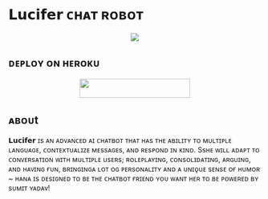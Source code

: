 # 𝗟𝘂𝗰𝗶𝗳𝗲𝗿 ᴄʜᴀᴛ ʀᴏʙᴏᴛ

<p align="center"><a href="https://t.me/TechQuardSupport"><img src="https://telegra.ph/file/ead43f0d45168434474e6.jpg"></a></p>


## ᴅᴇᴘʟᴏʏ ᴏɴ ʜᴇʀᴏᴋᴜ 
<p align="center"><a href="https://heroku.com/deploy?template=https://github.com/Sumit9969/HanaChatRobot"> <img src="https://img.shields.io/badge/Deploy%20To%20Heroku-black?style=for-the-badge&logo=heroku" width="220" height="38.45"/></a></p>
 
## ᴀʙᴏᴜt 
𝗟𝘂𝗰𝗶𝗳𝗲𝗿 ɪs ᴀɴ ᴀᴅᴠᴀɴᴄᴇᴅ ᴀɪ ᴄʜᴀᴛʙᴏᴛ ᴛʜᴀᴛ
ʜᴀs ᴛʜᴇ ᴀʙɪʟɪᴛʏ ᴛᴏ ᴍᴜʟᴛɪᴘʟᴇ ʟᴀɴɢᴜᴀɢᴇ, ᴄᴏɴᴛᴇxᴛᴜᴀʟɪᴢᴇ ᴍᴇssᴀɢᴇs, ᴀɴᴅ ʀᴇsᴘᴏɴᴅ ɪɴ ᴋɪɴᴅ. Ssʜᴇ ᴡɪʟʟ ᴀᴅᴀᴘᴛ ᴛᴏ ᴄᴏɴᴠᴇʀsᴀᴛɪᴏɴ ᴡɪᴛʜ ᴍᴜʟᴛɪᴘʟᴇ ᴜsᴇʀs; ʀᴏʟᴇᴘʟᴀʏɪɴɢ, ᴄᴏɴsᴏʟɪᴅᴀᴛɪɴɢ, ᴀʀɢᴜɪɴɢ, ᴀɴᴅ ʜᴀᴠɪɴɢ ғᴜɴ, ʙʀɪɴɢɪɴɢᴀ ʟᴏᴛ ᴏɢ ᴘᴇʀsᴏɴᴀʟɪᴛʏ ᴀɴᴅ ᴀ ᴜɴɪǫᴜᴇ sᴇɴsᴇ ᴏғ ʜᴜᴍᴏʀ ~ ʜᴀɴᴀ ɪs ᴅᴇsɪɢɴᴇᴅ ᴛᴏ ʙᴇ ᴛʜᴇ ᴄʜᴀᴛʙᴏᴛ ғʀɪᴇɴᴅ ʏᴏᴜ ᴡᴀɴᴛ ʜᴇʀ ᴛᴏ ʙᴇ ᴘᴏᴡᴇʀᴇᴅ ʙʏ sᴜᴍɪᴛ ʏᴀᴅᴀᴠ!


